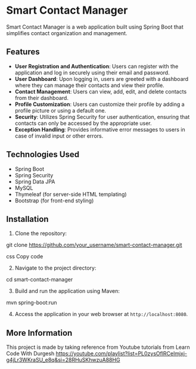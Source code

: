 # Smart Contact Manager

Smart Contact Manager is a web application built using Spring Boot that simplifies contact organization and management.

## Features

- **User Registration and Authentication**: Users can register with the application and log in securely using their email and password.
- **User Dashboard**: Upon logging in, users are greeted with a dashboard where they can manage their contacts and view their profile.
- **Contact Management**: Users can view, add, edit, and delete contacts from their dashboard.
- **Profile Customization**: Users can customize their profile by adding a profile picture or using a default one.
- **Security**: Utilizes Spring Security for user authentication, ensuring that contacts can only be accessed by the appropriate user.
- **Exception Handling**: Provides informative error messages to users in case of invalid input or other errors.


## Technologies Used

- Spring Boot
- Spring Security
- Spring Data JPA
- MySQL
- Thymeleaf (for server-side HTML templating)
- Bootstrap (for front-end styling)

## Installation

1. Clone the repository:

git clone https://github.com/your_username/smart-contact-manager.git

css
Copy code

2. Navigate to the project directory:

cd smart-contact-manager


3. Build and run the application using Maven:

mvn spring-boot:run


4. Access the application in your web browser at `http://localhost:8080`.

## More Information

This project is made by taking reference from Youtube tutorials from Learn Code With Durgesh
https://youtube.com/playlist?list=PL0zysOflRCelmjxj-g4jLr3WKraSU_e8q&si=28RHuSKhwzuA88HG
